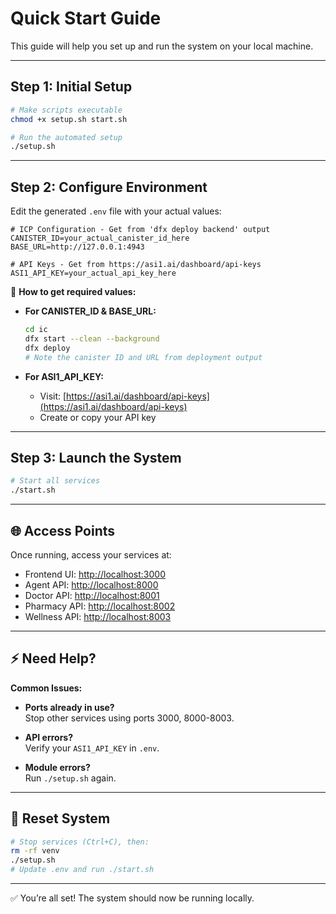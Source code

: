# Quick Start Guide

This guide will help you set up and run the system on your local machine.

---

## Step 1: Initial Setup

```bash
# Make scripts executable
chmod +x setup.sh start.sh

# Run the automated setup
./setup.sh
```

---

## Step 2: Configure Environment

Edit the generated `.env` file with your actual values:

```env
# ICP Configuration - Get from 'dfx deploy backend' output
CANISTER_ID=your_actual_canister_id_here
BASE_URL=http://127.0.0.1:4943

# API Keys - Get from https://asi1.ai/dashboard/api-keys
ASI1_API_KEY=your_actual_api_key_here
```

🔧 **How to get required values:**

- **For CANISTER_ID & BASE_URL:**
  ```bash
  cd ic
  dfx start --clean --background
  dfx deploy
  # Note the canister ID and URL from deployment output
  ```

- **For ASI1_API_KEY:**
  - Visit: [https://asi1.ai/dashboard/api-keys](https://asi1.ai/dashboard/api-keys)
  - Create or copy your API key

---

## Step 3: Launch the System

```bash
# Start all services
./start.sh
```

---

## 🌐 Access Points

Once running, access your services at:

- Frontend UI: [http://localhost:3000](http://localhost:3000)
- Agent API: [http://localhost:8000](http://localhost:8000)
- Doctor API: [http://localhost:8001](http://localhost:8001)
- Pharmacy API: [http://localhost:8002](http://localhost:8002)
- Wellness API: [http://localhost:8003](http://localhost:8003)

---

## ⚡ Need Help?

**Common Issues:**

- **Ports already in use?**  
  Stop other services using ports 3000, 8000-8003.

- **API errors?**  
  Verify your `ASI1_API_KEY` in `.env`.

- **Module errors?**  
  Run `./setup.sh` again.

---

## 🔄 Reset System

```bash
# Stop services (Ctrl+C), then:
rm -rf venv
./setup.sh
# Update .env and run ./start.sh
```

---

✅ You’re all set! The system should now be running locally.